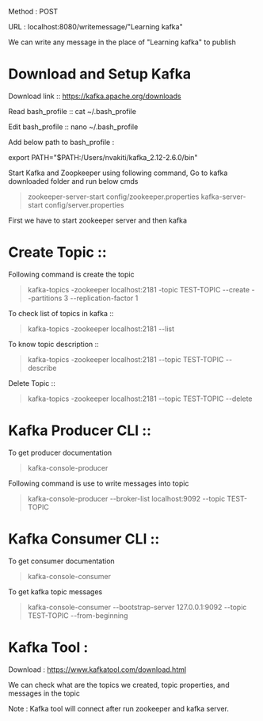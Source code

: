 Method : POST

URL : localhost:8080/writemessage/"Learning kafka"

We can write any message in the place of "Learning kafka" to publish 

Download and Setup Kafka
========================
Download link :: https://kafka.apache.org/downloads

Read bash_profile :: cat ~/.bash_profile

Edit bash_profile :: nano ~/.bash_profile

Add below path to bash_profile :

export PATH="$PATH:/Users/nvakiti/kafka_2.12-2.6.0/bin"

Start Kafka and Zoopkeeper using following command, Go to kafka downloaded folder and run below cmds
> zookeeper-server-start config/zookeeper.properties
> kafka-server-start config/server.properties

First we have to start zookeeper server and then kafka


Create Topic ::
================
Following command is create the topic
> kafka-topics -zookeeper localhost:2181 -topic TEST-TOPIC --create --partitions 3 --replication-factor 1

To check list of topics in kafka ::
> kafka-topics -zookeeper localhost:2181 --list

To know topic description ::
> kafka-topics -zookeeper localhost:2181 --topic TEST-TOPIC --describe

Delete Topic ::
> kafka-topics -zookeeper localhost:2181 --topic TEST-TOPIC --delete

Kafka Producer CLI ::
=====================
To get producer documentation
> kafka-console-producer

Following command is use to write messages into topic
> kafka-console-producer --broker-list localhost:9092 --topic TEST-TOPIC

Kafka Consumer CLI ::
====================

To get consumer documentation
> kafka-console-consumer

To get kafka topic messages
> kafka-console-consumer --bootstrap-server 127.0.0.1:9092 --topic TEST-TOPIC --from-beginning

Kafka Tool :
============
Download : https://www.kafkatool.com/download.html

We can check what are the topics we created, topic properties, and messages in the topic

Note : Kafka tool will connect after run zookeeper and kafka server.
